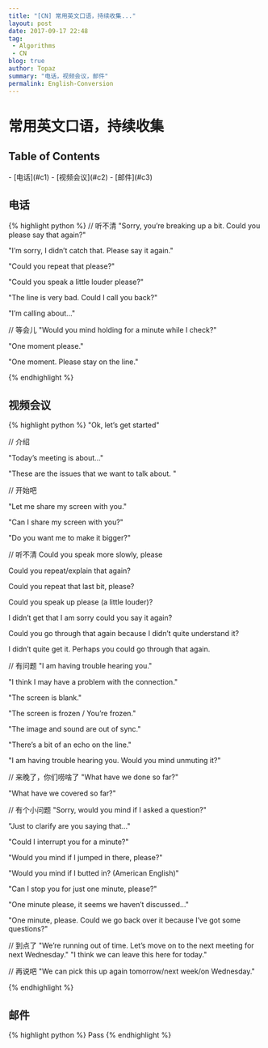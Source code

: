 ```yaml
---
title: "[CN] 常用英文口语，持续收集..."
layout: post
date: 2017-09-17 22:48
tag:
 - Algorithms
 - CN
blog: true
author: Topaz
summary: "电话，视频会议，邮件"
permalink: English-Conversion
---
```

<h1 class="title"> 常用英文口语，持续收集 </h1>

<h2> Table of Contents </h2>
- [电话](#c1)
- [视频会议](#c2)
- [邮件](#c3)



<h2 id="c1"> 电话 </h2>

{% highlight python %}
// 听不清
"Sorry, you’re breaking up a bit.  Could you please say that again?"

"I’m sorry, I didn’t catch that.  Please say it again."

"Could you repeat that please?"

"Could you speak a little louder please?"

"The line is very bad.  Could I call you back?"

"I’m calling about…"


// 等会儿
"Would you mind holding for a minute while I check?"

"One moment please."

"One moment.  Please stay on the line."

{% endhighlight %}

<h2 id="c2"> 视频会议 </h2>

{% highlight python %}
"Ok, let’s get started"

// 介绍

"Today’s meeting is about…"

"These are the issues that we want to talk about. "

// 开始吧

"Let me share my screen with you."

"Can I share my screen with you?"

"Do you want me to make it bigger?"

// 听不清
Could you speak more slowly, please

Could you repeat/explain that again?

Could you repeat that last bit, please?

Could you speak up please (a little louder)?

I didn’t get that I am sorry could you say it again?

Could you go through that again because I didn’t quite understand it?

I didn’t quite get it. Perhaps you could go through that again.

// 有问题
"I am having trouble hearing you."

"I think I may have a problem with the connection."

"The screen is blank."

"The screen is frozen / You’re frozen."

"The image and sound are out of sync."

"There’s a bit of an echo on the line."

"I am having trouble hearing you. Would you mind unmuting it?"


// 来晚了，你们唠啥了
"What have we done so far?"

"What have we covered so far?"

// 有个小问题
"Sorry, would you mind if I asked a question?"

”Just to clarify are you saying that…"

"Could I interrupt you for a minute?"

"Would you mind if I jumped in there, please?"

"Would you mind if I butted in? (American English)"

"Can I stop you for just one minute, please?"

"One minute please, it seems we haven’t discussed…"

"One minute, please. Could we go back over it because I’ve got some questions?"


// 到点了
"We’re running out of time. Let’s move on to the next meeting for next Wednesday."
"I think we can leave this here for today."


// 再说吧
"We can pick this up again tomorrow/next week/on Wednesday."



{% endhighlight %}


<h2 id="c3"> 邮件 </h2>
{% highlight python %}
    Pass
{% endhighlight %}
